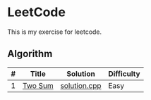 LeetCode
========
This is my exercise for leetcode. 

## Algorithm

| # | Title | Solution | Difficulty |
|---|-------|----------|------------|
|1  | [Two Sum](https://leetcode.com/problems/two-sum/) | [solution.cpp](https://github.com/senlinzhan/algorithms/algorithms/TwoSum/solution.cpp) | Easy |
